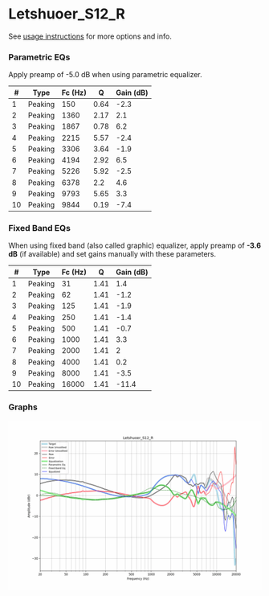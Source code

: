 # Letshuoer_S12_R
See [usage instructions](https://github.com/jaakkopasanen/AutoEq#usage) for more options and info.

### Parametric EQs
Apply preamp of -5.0 dB when using parametric equalizer.

|   # | Type    |   Fc (Hz) |    Q |   Gain (dB) |
|-----|---------|-----------|------|-------------|
|   1 | Peaking |       150 | 0.64 |        -2.3 |
|   2 | Peaking |      1360 | 2.17 |         2.1 |
|   3 | Peaking |      1867 | 0.78 |         6.2 |
|   4 | Peaking |      2215 | 5.57 |        -2.4 |
|   5 | Peaking |      3306 | 3.64 |        -1.9 |
|   6 | Peaking |      4194 | 2.92 |         6.5 |
|   7 | Peaking |      5226 | 5.92 |        -2.5 |
|   8 | Peaking |      6378 | 2.2  |         4.6 |
|   9 | Peaking |      9793 | 5.65 |         3.3 |
|  10 | Peaking |      9844 | 0.19 |        -7.4 |

### Fixed Band EQs
When using fixed band (also called graphic) equalizer, apply preamp of **-3.6 dB** (if available) and set gains manually with these parameters.

|   # | Type    |   Fc (Hz) |    Q |   Gain (dB) |
|-----|---------|-----------|------|-------------|
|   1 | Peaking |        31 | 1.41 |         1.4 |
|   2 | Peaking |        62 | 1.41 |        -1.2 |
|   3 | Peaking |       125 | 1.41 |        -1.9 |
|   4 | Peaking |       250 | 1.41 |        -1.4 |
|   5 | Peaking |       500 | 1.41 |        -0.7 |
|   6 | Peaking |      1000 | 1.41 |         3.3 |
|   7 | Peaking |      2000 | 1.41 |         2   |
|   8 | Peaking |      4000 | 1.41 |         0.2 |
|   9 | Peaking |      8000 | 1.41 |        -3.5 |
|  10 | Peaking |     16000 | 1.41 |       -11.4 |

### Graphs
![](./Letshuoer_S12_R.png)
